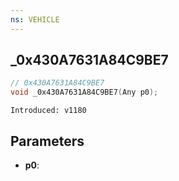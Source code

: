 ```yaml
---
ns: VEHICLE
---
```

## _0x430A7631A84C9BE7

```c
// 0x430A7631A84C9BE7
void _0x430A7631A84C9BE7(Any p0);
```

```
Introduced: v1180
```

## Parameters
* **p0**:

